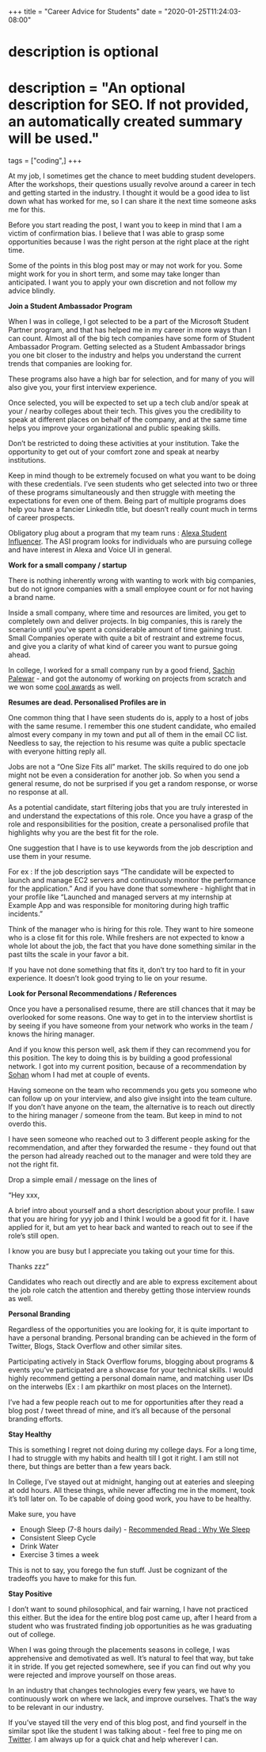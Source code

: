 +++
title = "Career Advice for Students"
date = "2020-01-25T11:24:03-08:00"

#
# description is optional
#
# description = "An optional description for SEO. If not provided, an automatically created summary will be used."

tags = ["coding",]
+++

At my job, I sometimes get the chance to meet budding student developers. After the workshops, their questions usually revolve around a career in tech and getting started in the industry. I thought it would be a good idea to list down what has worked for me, so I can share it the next time someone asks me for this.

Before you start reading the post, I want you to keep in mind that I am a victim of confirmation bias. I believe that I was able to grasp some opportunities because I was the right person at the right place at the right time.

Some of the points in this blog post may or may not work for you. Some might work for you in short term, and some may take longer than anticipated. I want you to apply your own discretion and not follow my advice blindly.

**Join a Student Ambassador Program**

When I was in college, I got selected to be a part of the Microsoft Student Partner program, and that has helped me in my career in more ways than I can count. Almost all of the big tech companies have some form of Student Ambassador Program. Getting selected as a Student Ambassador brings you one bit closer to the industry and helps you understand the current trends that companies are looking for.

These programs also have a high bar for selection, and for many of you will also give you, your first interview experience.

Once selected, you will be expected to set up a tech club and/or speak at your / nearby colleges about their tech. This gives you the credibility to speak at different places on behalf of the company, and at the same time helps you improve your organizational and public speaking skills.

Don’t be restricted to doing these activities at your institution. Take the opportunity to get out of your comfort zone and speak at nearby institutions.

Keep in mind though to be extremely focused on what you want to be doing with these credentials. I’ve seen students who get selected into two or three of these programs simultaneously and then struggle with meeting the expectations for even one of them. Being part of multiple programs does help you have a fancier LinkedIn title, but doesn’t really count much in terms of career prospects.

Obligatory plug about a program that my team runs : [Alexa Student Influencer](https://developer.amazon.com/en-IN/alexa/alexa-student-influencer). The ASI program looks for individuals who are pursuing college and have interest in Alexa and Voice UI in general.

**Work for a small company / startup**

There is nothing inherently wrong with wanting to work with big companies, but do not ignore companies with a small employee count or for not having a brand name.

Inside a small company, where time and resources are limited, you get to completely own and deliver projects. In big companies, this is rarely the scenario until you’ve spent a considerable amount of time gaining trust. Small Companies operate with quite a bit of restraint and extreme focus, and give you a clarity of what kind of career you want to pursue going ahead.

In college, I worked for a small company run by a good friend, [Sachin Palewar](https://twitter.com/palewar) - and got the autonomy of working on projects from scratch and we won some [cool awards](http://palewar.com/free-apps-for-windows7/) as well.

**Resumes are dead. Personalised Profiles are in**

One common thing that I have seen students do is, apply to a host of jobs with the same resume. I remember this one student candidate, who emailed almost every company in my town and put all of them in the email CC list. Needless to say, the rejection to his resume was quite a public spectacle with everyone hitting reply all.

Jobs are not a “One Size Fits all” market. The skills required to do one job might not be even a consideration for another job. So when you send a general resume, do not be surprised if you get a random response, or worse no response at all.

As a potential candidate, start filtering jobs that you are truly interested in and understand the expectations of this role. Once you have a grasp of the role and responsibilities for the position, create a personalised profile that highlights why you are the best fit for the role.

One suggestion that I have is to use keywords from the job description and use them in your resume.

For ex : If the job description says “The candidate will be expected to launch and manage EC2 servers and continuously monitor the performance for the application.” And if you have done that somewhere - highlight that in your profile like “Launched and managed servers at my internship at Example App and was responsible for monitoring during high traffic incidents.”

Think of the manager who is hiring for this role. They want to hire someone who is a close fit for this role. While freshers are not expected to know a whole lot about the job, the fact that you have done something similar in the past tilts the scale in your favor a bit.

If you have not done something that fits it, don’t try too hard to fit in your experience. It doesn’t look good trying to lie on your resume.

**Look for Personal Recommendations / References**

Once you have a personalised resume, there are still chances that it may be overlooked for some reasons. One way to get in to the interview shortlist is by seeing if you have someone from your network who works in the team / knows the hiring manager.

And if you know this person well, ask them if they can recommend you for this position. The key to doing this is by building a good professional network. I got into my current position, because of a recommendation by [Sohan](https://twitter.com/soganmageshwar) whom I had met at couple of events.

Having someone on the team who recommends you gets you someone who can follow up on your interview, and also give insight into the team culture. If you don’t have anyone on the team, the alternative is to reach out directly to the hiring manager / someone from the team. But keep in mind to not overdo this.

I have seen someone who reached out to 3 different people asking for the recommendation, and after they forwarded the resume - they found out that the person had already reached out to the manager and were told they are not the right fit.

Drop a simple email / message on the lines of

“Hey xxx,

A brief intro about yourself and a short description about your profile. I saw that you are hiring for yyy job and I think I would be a good fit for it. I have applied for it, but am yet to hear back and wanted to reach out to see if the role’s still open.

I know you are busy but I appreciate you taking out your time for this.

Thanks zzz”

Candidates who reach out directly and are able to express excitement about the job role catch the attention and thereby getting those interview rounds as well.

**Personal Branding**

Regardless of the opportunities you are looking for, it is quite important to have a personal branding. Personal branding can be achieved in the form of Twitter, Blogs, Stack Overflow and other similar sites.

Participating actively in Stack Overflow forums, blogging about programs & events you’ve participated are a showcase for your technical skills. I would highly recommend getting a personal domain name, and matching user IDs on the interwebs (Ex : I am pkarthikr on most places on the Internet).

I’ve had a few people reach out to me for opportunities after they read a blog post / tweet thread of mine, and it’s all because of the personal branding efforts.

**Stay Healthy**

This is something I regret not doing during my college days. For a long time, I had to struggle with my habits and health till I got it right. I am still not there, but things are better than a few years back.

In College, I’ve stayed out at midnight, hanging out at eateries and sleeping at odd hours. All these things, while never affecting me in the moment, took it’s toll later on. To be capable of doing good work, you have to be healthy.

Make sure, you have

*   Enough Sleep (7-8 hours daily) - [Recommended Read : Why We Sleep](https://amzn.to/38A74Lo)
*   Consistent Sleep Cycle
*   Drink Water
*   Exercise 3 times a week

This is not to say, you forego the fun stuff. Just be cognizant of the tradeoffs you have to make for this fun.

**Stay Positive**

I don’t want to sound philosophical, and fair warning, I have not practiced this either. But the idea for the entire blog post came up, after I heard from a student who was frustrated finding job opportunities as he was graduating out of college.

When I was going through the placements seasons in college, I was apprehensive and demotivated as well. It’s natural to feel that way, but take it in stride. If you get rejected somewhere, see if you can find out why you were rejected and improve yourself on those areas.

In an industry that changes technologies every few years, we have to continuously work on where we lack, and improve ourselves. That’s the way to be relevant in our industry.

If you’ve stayed till the very end of this blog post, and find yourself in the similar spot like the student I was talking about - feel free to ping me on [Twitter](https://twitter.com/pkarthikr). I am always up for a quick chat and help wherever I can.